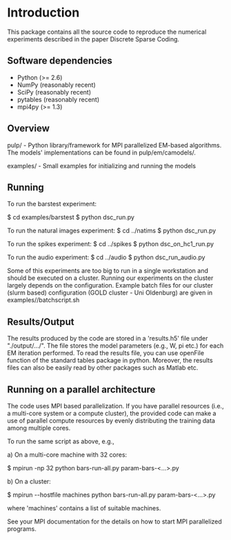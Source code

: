 
# Introduction 

This package contains all the source code to reproduce the numerical
experiments described in the paper Discrete Sparse Coding. 

## Software dependencies 
 
 * Python (>= 2.6)
 * NumPy (reasonably recent)
 * SciPy (reasonably recent)
 * pytables (reasonably recent)
 * mpi4py (>= 1.3)

## Overview 

pulp/       - Python library/framework for MPI parallelized 
              EM-based algorithms. The models' implementations
              can be found in pulp/em/camodels/.

examples/   - Small examples for initializing and running the models



## Running

To run the barstest experiment:

  $ cd examples/barstest
  $ python dsc_run.py

To run the natural images experiment:
  $ cd ../natims
  $ python dsc_run.py

To run the spikes experiment:
  $ cd ../spikes
  $ python dsc_on_hc1_run.py

To run the audio experiment:
  $ cd ../audio
  $ python dsc_run_audio.py

Some of this experiments are too big to run in a single workstation
and should be executed on a cluster. Running our experiments on the 
cluster largely depends on the configuration. Example batch files 
for our cluster (slurm based) configuration (GOLD cluster - Uni Oldenburg) are
given in examples/<experiment name>/batchscript.sh

## Results/Output

The results produced by the code are stored in a 'results.h5' file 
under "./output/.../". The file stores the model parameters (e.g., W, pi etc.) 
for each EM iteration performed. To read the results file, you can use
openFile function of the standard tables package in python. Moreover, the
results files can also be easily read by other packages such as Matlab etc.

## Running on a parallel architecture 

The code uses MPI based parallelization. If you have parallel resources
(i.e., a multi-core system or a compute cluster), the provided code can make a 
use of parallel compute resources by evenly distributing the training data 
among multiple cores.

To run the same script as above, e.g., 

a) On a multi-core machine with 32 cores:

 $ mpirun -np 32 python bars-run-all.py param-bars-<...>.py

b) On a cluster:

 $ mpirun --hostfile machines python bars-run-all.py param-bars-<...>.py

 where 'machines' contains a list of suitable machines.

See your MPI documentation for the details on how to start MPI parallelized 
programs.
